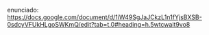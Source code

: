 enunciado: https://docs.google.com/document/d/1iW49SgJaJCkzL1n1fYjsBXSB-0sdcyVFUkHLgoSWKmQ/edit?tab=t.0#heading=h.5wtcwait9vo8
